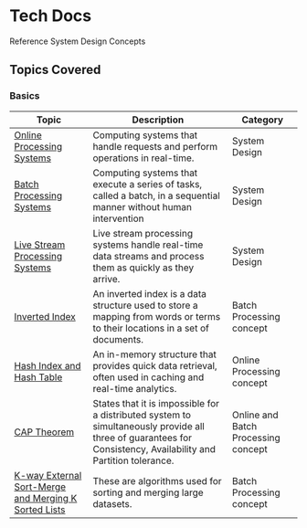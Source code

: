 # Tech Docs

Reference System Design Concepts

## Topics Covered

### Basics

| Topic          | Description                                                                                           | Category                                                                                                 |
|----------------------|-------------------------------------------------------------------------------------------------------|----------------------------------------------------------------------------------------------------------------|
| [Online Processing Systems](./docs/onlineproc.md)   | Computing systems that handle requests and perform operations in real-time. | System Design
| [Batch Processing Systems](./docs/batchproc.md)   | Computing systems that execute a series of tasks, called a batch, in a sequential manner without human intervention | System Design
| [Live Stream Processing Systems](./docs/streamproc.md)   | Live stream processing systems handle real-time data streams and process them as quickly as they arrive. | System Design
| [Inverted Index](./docs/invertedindex.md)   | An inverted index is a data structure used to store a mapping from words or terms to their locations in a set of documents. | Batch Processing concept
| [Hash Index and Hash Table](./docs/hashindex_table.md)   | An in-memory structure that provides quick data retrieval, often used in caching and real-time analytics. | Online Processing concept
| [CAP Theorem](./docs/captheorem.md)   | States that it is impossible for a distributed system to simultaneously provide all three of guarantees for Consistency, Availability and Partition tolerance. | Online and Batch Processing concept
| [K-way External Sort-Merge and Merging K Sorted Lists](./docs/sort-merge-algos.md)   | These are algorithms used for sorting and merging large datasets. | Batch Processing concept
